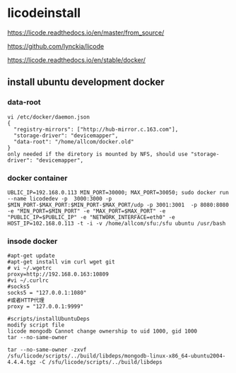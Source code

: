 # licodeinstall
https://licode.readthedocs.io/en/master/from_source/

https://github.com/lynckia/licode

https://licode.readthedocs.io/en/stable/docker/

## install ubuntu development docker
### data-root
```
vi /etc/docker/daemon.json
{
  "registry-mirrors": ["http://hub-mirror.c.163.com"],
  "storage-driver": "devicemapper", 
  "data-root": "/home/allcom/docker.old"
}
only needed if the diretory is mounted by NFS, should use "storage-driver": "devicemapper", 
```
### docker container 
```
UBLIC_IP=192.168.0.113 MIN_PORT=30000; MAX_PORT=30050; sudo docker run --name licodedev -p  3000:3000 -p $MIN_PORT-$MAX_PORT:$MIN_PORT-$MAX_PORT/udp -p 3001:3001  -p 8080:8080 -e "MIN_PORT=$MIN_PORT" -e "MAX_PORT=$MAX_PORT" -e "PUBLIC_IP=$PUBLIC_IP" -e "NETWORK_INTERFACE=eth0" -e HOST_IP=102.168.0.113 -t -i -v /home/allcom/sfu:/sfu ubuntu /usr/bash
```
### insode docker
```
#apt-get update
#apt-get install vim curl wget git
# vi ~/.wgetrc
proxy=http://192.168.0.163:10809
#vi ~/.curlrc
#socks5
socks5 = "127.0.0.1:1080"
#或者HTTP代理
proxy = "127.0.0.1:9999"

#scripts/installUbuntuDeps
modify script file
licode mongodb Cannot change ownership to uid 1000, gid 1000
tar --no-same-owner

tar --no-same-owner -zxvf /sfu/licode/scripts/../build/libdeps/mongodb-linux-x86_64-ubuntu2004-4.4.4.tgz -C /sfu/licode/scripts/../build/libdeps

```
